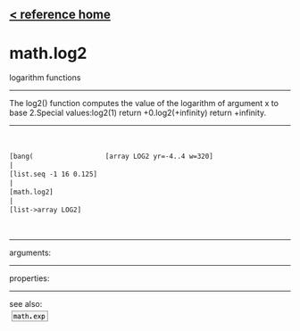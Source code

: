 [< reference home](ceammc_lib.html)
---

# math.log2


logarithm functions

---

The log2() function computes the value of the logarithm of argument x to base
            2.Special values:log2(1) return +0.log2(+infinity) return +infinity.<br>


---


```


[bang(                  [array LOG2 yr=-4..4 w=320]
|
[list.seq -1 16 0.125]
|
[math.log2]
|
[list->array LOG2]

            
```

---
arguments:


---
properties:


---
see also:<br>
[![math.exp](img/object_math.exp.png)](math.exp.html)
